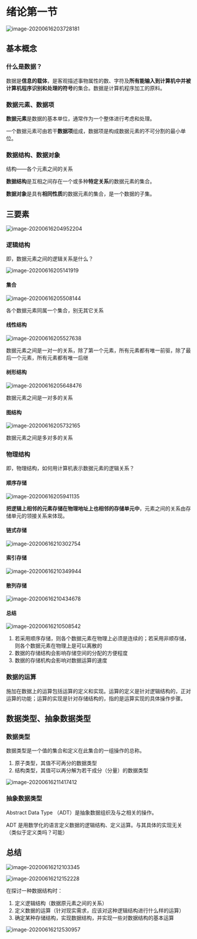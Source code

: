 # 绪论第一节

![image-20200616203728181](https://cdn.jsdelivr.net/gh/KimYangOfCat/MyPicStorage/2021-CSPostgraduate-408/20200810001224.jpg)

## 基本概念

### 什么是数据？

数据是**信息的载体**，是客观描述事物属性的数、字符及**所有能输入到计算机中并被计算机程序识别和处理的符号**的集合。数据是计算机程序加工的原料。

### 数据元素、数据项

**数据元素**是数据的基本单位，通常作为一个整体进行考虑和处理。

一个数据元素可由若干**数据项**组成，数据项是构成数据元素的不可分割的最小单位。

### 数据结构、数据对象

结构——各个元素之间的关系

**数据结构**是互相之间存在一个或多种**特定关系**的数据元素的集合。

**数据对象**是具有**相同性质**的数据元素的集合，是一个数据的子集。

## 三要素

![image-20200616204952204](https://cdn.jsdelivr.net/gh/KimYangOfCat/MyPicStorage/2021-CSPostgraduate-408/20200810001225.jpg)

### 逻辑结构

即，数据元素之间的逻辑关系是什么？

![image-20200616205141919](https://cdn.jsdelivr.net/gh/KimYangOfCat/MyPicStorage/2021-CSPostgraduate-408/20200810001226.jpg)

#### 集合

![image-20200616205508144](https://cdn.jsdelivr.net/gh/KimYangOfCat/MyPicStorage/2021-CSPostgraduate-408/20200810001227.jpg)

各个数据元素同属一个集合，别无其它关系

#### 线性结构

![image-20200616205527638](https://cdn.jsdelivr.net/gh/KimYangOfCat/MyPicStorage/2021-CSPostgraduate-408/20200810001228.jpg)

数据元素之间是一对一的关系，除了第一个元素，所有元素都有唯一前驱，除了最后一个元素，所有元素都有唯一后继

#### 树形结构

![image-20200616205648476](https://cdn.jsdelivr.net/gh/KimYangOfCat/MyPicStorage/2021-CSPostgraduate-408/20200810001229.jpg)

数据元素之间是一对多的关系

#### 图结构

![image-20200616205732165](https://cdn.jsdelivr.net/gh/KimYangOfCat/MyPicStorage/2021-CSPostgraduate-408/20200810001230.jpg)

数据元素之间是多对多的关系

### 物理结构

即，物理结构，如何用计算机表示数据元素的逻辑关系？

#### 顺序存储

![image-20200616205941135](https://cdn.jsdelivr.net/gh/KimYangOfCat/MyPicStorage/2021-CSPostgraduate-408/20200810001231.jpg)

**把逻辑上相邻的元素存储在物理地址上也相邻的存储单元中**，元素之间的关系由存储单元的领接关系来体现。

#### 链式存储

![image-20200616210302754](https://cdn.jsdelivr.net/gh/KimYangOfCat/MyPicStorage/2021-CSPostgraduate-408/20200810001232.jpg)

#### 索引存储

![image-20200616210349944](https://cdn.jsdelivr.net/gh/KimYangOfCat/MyPicStorage/2021-CSPostgraduate-408/20200810001233.jpg)

#### 散列存储

![image-20200616210434678](https://cdn.jsdelivr.net/gh/KimYangOfCat/MyPicStorage/2021-CSPostgraduate-408/20200810001234.jpg)

#### 总结

![image-20200616210508542](https://cdn.jsdelivr.net/gh/KimYangOfCat/MyPicStorage/2021-CSPostgraduate-408/20200810001235.jpg)

1. 若采用顺序存储，则各个数据元素在物理上必须是连续的；若采用非顺存储，则各个数据元素在物理上是可以离散的
2. 数据的存储结构会影响存储空间的分配的方便程度
3. 数据的存储机构会影响对数据运算的速度

### 数据的运算

施加在数据上的运算包括运算的定义和实现。运算的定义是针对逻辑结构的，正对运算的功能；运算的实现是针对存储结构的，指的是运算实现的具体操作步骤。

## 数据类型、抽象数据类型

### 数据类型

数据类型是一个值的集合和定义在此集合的一组操作的总称。

1. 原子类型，其值不可再分的数据类型
2. 结构类型，其值可以再分解为若干成分（分量）的数据类型

![image-20200616211417412](https://cdn.jsdelivr.net/gh/KimYangOfCat/MyPicStorage/2021-CSPostgraduate-408/20200810001236.jpg)

### 抽象数据类型

Abstract Data Type （ADT）是抽象数据组织及与之相关的操作。

ADT 是用数学化的语言定义数据的逻辑结构、定义运算。与其具体的实现无关（类似于定义类吗？可能）

## 总结

![image-20200616212103345](https://cdn.jsdelivr.net/gh/KimYangOfCat/MyPicStorage/2021-CSPostgraduate-408/20200810001237.jpg)

![image-20200616212152228](https://cdn.jsdelivr.net/gh/KimYangOfCat/MyPicStorage/2021-CSPostgraduate-408/20200810001238.jpg)

在探讨一种数据结构时：

1. 定义逻辑结构（数据原元素之间的关系）
2. 定义数据的运算（针对现实需求，应该对这种逻辑结构进行什么样的运算）
3. 确定某种存储结构，实现数据结构，并实现一些对数据结构的基本运算

![image-20200616212530957](https://cdn.jsdelivr.net/gh/KimYangOfCat/MyPicStorage/2021-CSPostgraduate-408/20200810001239.jpg)

<!-- 评论模块，不可删除 -->
<Vssue  />